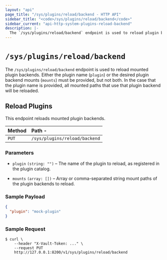 ```yaml
---
layout: "api"
page_title: "/sys/plugins/reload/backend - HTTP API"
sidebar_title: "<code>/sys/plugins/reload/backend</code>"
sidebar_current: "api-http-system-plugins-reload-backend"
description: |-
  The `/sys/plugins/reload/backend` endpoint is used to reload plugin backends.
---
```


# `/sys/plugins/reload/backend`

The `/sys/plugins/reload/backend` endpoint is used to reload mounted plugin
backends. Either the plugin name (`plugin`) or the desired plugin backend mounts
(`mounts`) must be provided, but not both. In the case that the plugin name is
provided, all mounted paths that use that plugin backend will be reloaded.

## Reload Plugins

This endpoint reloads mounted plugin backends.

| Method   | Path                      -   |
| :---------------------------- | :--------------------- |
| `PUT`    | `/sys/plugins/reload/backend` |

### Parameters

- `plugin` `(string: "")` – The name of the plugin to reload, as
  registered in the plugin catalog.

- `mounts` `(array: [])` – Array or comma-separated string mount paths
  of the plugin backends to reload.

### Sample Payload

```json
{
  "plugin": "mock-plugin"
}
```

### Sample Request

```
$ curl \
    --header "X-Vault-Token: ..." \
    --request PUT
    http://127.0.0.1:8200/v1/sys/plugins/reload/backend
```
